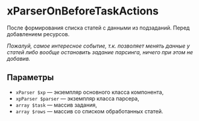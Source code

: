 # xParserOnBeforeTaskActions

После формирования списка статей с данными из подзаданий. Перед добавлением ресурсов.

_Пожалуй, самое интересное событие, т.к. позволяет менять данные у статей либо вообще остановить задание парсинга, ничего при этом не добавив._

## Параметры

- `xParser $xp` — экземпляр основного класса компонента,
- `xpParser $parser` — экземпляр класса парсера,
- `array $task` — массив задания,
- `array $rows` — массив со списком обработанных статей.
